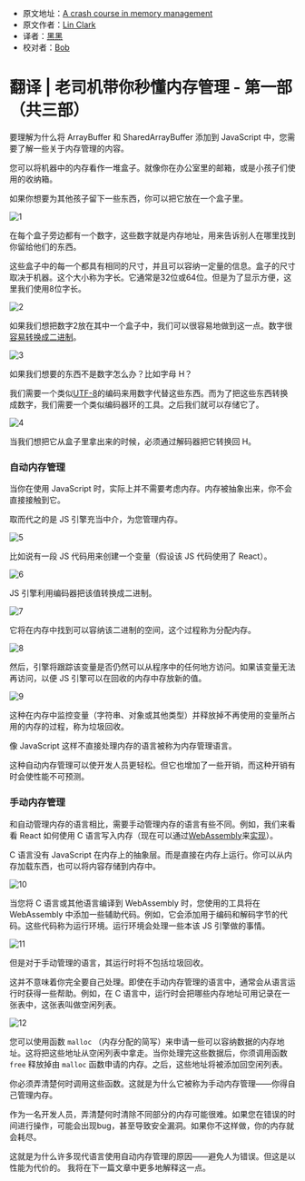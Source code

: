  * 原文地址：[A crash course in memory management](https://hacks.mozilla.org/2017/06/a-crash-course-in-memory-management/)
 * 原文作者：[Lin Clark](https://code-cartoons.com/)
 * 译者：[黑黑](#)
 * 校对者：[Bob](#)

 # 翻译 | 老司机带你秒懂内存管理 - 第一部（共三部）

要理解为什么将 ArrayBuffer 和 SharedArrayBuffer 添加到 JavaScript 中，您需要了解一些关于内存管理的内容。

您可以将机器中的内存看作一堆盒子。就像你在办公室里的邮箱，或是小孩子们使用的收纳箱。

如果你想要为其他孩子留下一些东西，你可以把它放在一个盒子里。

![1](./img/a-crash-course-in-memory-management/01_01-768x542.png)

在每个盒子旁边都有一个数字，这些数字就是内存地址，用来告诉别人在哪里找到你留给他们的东西。

这些盒子中的每一个都具有相同的尺寸，并且可以容纳一定量的信息。盒子的尺寸取决于机器。这个大小称为字长。它通常是32位或64位。但是为了显示方便，这里我们使用8位字长。

![2](./img/a-crash-course-in-memory-management/01_02-768x185.png)

如果我们想把数字2放在其中一个盒子中，我们可以很容易地做到这一点。数字很[容易转换成二进制](https://www.khanacademy.org/math/algebra-home/alg-intro-to-algebra/algebra-alternate-number-bases/v/decimal-to-binary)。

![3](./img/a-crash-course-in-memory-management/01_03-768x351.png)

如果我们想要的东西不是数字怎么办？比如字母 H？

我们需要一个类似[UTF-8](https://en.wikipedia.org/wiki/UTF-8)的编码来用数字代替这些东西。而为了把这些东西转换成数字，我们需要一个类似编码器环的工具。之后我们就可以存储它了。

![4](./img/a-crash-course-in-memory-management/01_04-768x425.png)

当我们想把它从盒子里拿出来的时候，必须通过解码器把它转换回 H。

### 自动内存管理
当你在使用 JavaScript 时，实际上并不需要考虑内存。内存被抽象出来，你不会直接接触到它。

取而代之的是 JS 引擎充当中介，为您管理内存。

![5](./img/a-crash-course-in-memory-management/01_05-768x570.png)

比如说有一段 JS 代码用来创建一个变量（假设该 JS 代码使用了 React）。

![6](./img/a-crash-course-in-memory-management/01_06-768x572.png)

JS 引擎利用编码器把该值转换成二进制。

![7](./img/a-crash-course-in-memory-management/01_07-768x568.png)

它将在内存中找到可以容纳该二进制的空间，这个过程称为分配内存。

![8](./img/a-crash-course-in-memory-management/01_08-768x564.png)

然后，引擎将跟踪该变量是否仍然可以从程序中的任何地方访问。如果该变量无法再访问，以便 JS 引擎可以在回收的内存中存放新的值。

![9](./img/a-crash-course-in-memory-management/01_09-768x582.png)

这种在内存中监控变量（字符串、对象或其他类型）并释放掉不再使用的变量所占用的内存的过程，称为垃圾回收。

像 JavaScript 这样不直接处理内存的语言被称为内存管理语言。

这种自动内存管理可以使开发人员更轻松。但它也增加了一些开销，而这种开销有时会使性能不可预测。

### 手动内存管理

和自动管理内存的语言相比，需要手动管理内存的语言有些不同。例如，我们来看看 React 如何使用 C 语言写入内存（现在可以通过[WebAssembly](https://hacks.mozilla.org/2017/02/a-cartoon-intro-to-webassembly/)来[实现](https://www.youtube.com/watch?v=3GHJ4cbxsVQ)）。

C 语言没有 JavaScript 在内存上的抽象层。而是直接在内存上运行。你可以从内存加载东西，也可以将内容存储到内存中。

![10](./img/a-crash-course-in-memory-management/01_10-768x552.png)

当您将 C 语言或其他语言编译到 WebAssembly 时，您使用的工具将在 WebAssembly 中添加一些辅助代码。例如，它会添加用于编码和解码字节的代码。这些代码称为运行环境。运行环境会处理一些本该 JS 引擎做的事情。

![11](./img/a-crash-course-in-memory-management/01_11-768x555.png)

但是对于手动管理的语言，其运行时将不包括垃圾回收。

这并不意味着你完全要自己处理。即使在手动内存管理的语言中，通常会从语言运行时获得一些帮助。例如，在 C 语言中，运行时会把哪些内存地址可用记录在一张表中，这张表叫做空闲列表。

![12](./img/a-crash-course-in-memory-management/01_12-768x552.png)

您可以使用函数 `malloc` （内存分配的简写）来申请一些可以容纳数据的内存地址。这将把这些地址从空闲列表中拿走。当你处理完这些数据后，你须调用函数 `free` 释放掉由 `malloc` 函数申请的内存。之后，这些地址将被添加回空闲列表。

你必须弄清楚何时调用这些函数。这就是为什么它被称为手动内存管理——你得自己管理内存。

作为一名开发人员，弄清楚何时清除不同部分的内存可能很难。如果您在错误的时间进行操作，可能会出现bug，甚至导致安全漏洞。如果你不这样做，你的内存就会耗尽。

这就是为什么许多现代语言使用自动内存管理的原因——避免人为错误。但这是以性能为代价的。 我将在下一篇文章中更多地解释这一点。